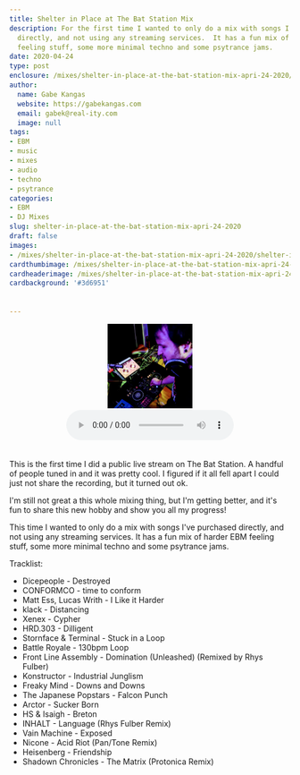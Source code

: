 ```yaml
---
title: Shelter in Place at The Bat Station Mix
description: For the first time I wanted to only do a mix with songs I've purchased
  directly, and not using any streaming services.  It has a fun mix of harder EBM
  feeling stuff, some more minimal techno and some psytrance jams.
date: 2020-04-24
type: post
enclosure: /mixes/shelter-in-place-at-the-bat-station-mix-apri-24-2020/shelter-in-place-at-the-bat-station-mix-apri-24-2020.mp3
author:
  name: Gabe Kangas
  website: https://gabekangas.com
  email: gabek@real-ity.com
  image: null
tags:
- EBM
- music
- mixes
- audio
- techno
- psytrance
categories:
- EBM
- DJ Mixes
slug: shelter-in-place-at-the-bat-station-mix-apri-24-2020
draft: false
images:
- /mixes/shelter-in-place-at-the-bat-station-mix-apri-24-2020/shelter-in-place-at-the-bat-station-mix-apri-24-2020.png
cardthumbimage: /mixes/shelter-in-place-at-the-bat-station-mix-apri-24-2020/shelter-in-place-at-the-bat-station-mix-apri-24-2020.png
cardheaderimage: /mixes/shelter-in-place-at-the-bat-station-mix-apri-24-2020/shelter-in-place-at-the-bat-station-mix-apri-24-2020.png
cardbackground: '#3d6951'


---
```

<center><img src="/mixes/shelter-in-place-at-the-bat-station-mix-apri-24-2020/shelter-in-place-at-the-bat-station-mix-apri-24-2020.png" width="30%"></center>
<center><audio controls preload="metadata" style=" width:300px;">
	<source src="/mixes/shelter-in-place-at-the-bat-station-mix-apri-24-2020/shelter-in-place-at-the-bat-station-mix-apri-24-2020.mp3" type="audio/mpeg">
</audio>
	</center>

<br>

This is the first time I did a public live stream on The Bat Station.  A handful of people tuned in and it was pretty cool.  I figured if it all fell apart I could just not share the recording, but it turned out ok.

I'm still not great a this whole mixing thing, but I'm getting better, and it's fun to share this new hobby and show you all my progress!

This time I wanted to only do a mix with songs I've purchased directly, and not using any streaming services.  It has a fun mix of harder EBM feeling stuff, some more minimal techno and some psytrance jams.

Tracklist:

* Dicepeople - Destroyed
* CONFORMCO - time to conform
* Matt Ess, Lucas Writh - I Like it Harder
* klack - Distancing
* Xenex - Cypher
* HRD.303 - Dilligent
* Stornface & Terminal - Stuck in a Loop 
* Battle Royale - 130bpm Loop
* Front Line Assembly - Domination (Unleashed) (Remixed by Rhys Fulber)
* Konstructor - Industrial Junglism
* Freaky Mind - Downs and Downs
* The Japanese Popstars - Falcon Punch
* Arctor - Sucker Born
* HS & Isaigh - Breton
* INHALT - Language (Rhys Fulber Remix)
* Vain Machine - Exposed
* Nicone - Acid Riot (Pan/Tone Remix)
* Heisenberg - Friendship
* Shadown Chronicles - The Matrix (Protonica Remix)